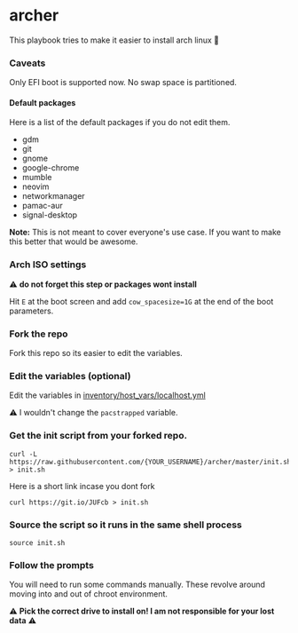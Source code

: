 # archer
This playbook tries to make it easier to install arch linux :tada:

### Caveats
Only EFI boot is supported now.
No swap space is partitioned.

#### Default packages
Here is a list of the default packages if you do not edit them.
- gdm
- git
- gnome
- google-chrome
- mumble
- neovim
- networkmanager
- pamac-aur
- signal-desktop

**Note:** This is not meant to cover everyone's use case. If you want to make this better that would be awesome.

### Arch ISO settings
:warning: **do not forget this step or packages wont install**

Hit `E` at the boot screen and add `cow_spacesize=1G` at the end of the boot parameters.

### Fork the repo
Fork this repo so its easier to edit the variables.

### Edit the variables (optional)
Edit the variables in [inventory/host_vars/localhost.yml](inventory/host_vars/localhost.yml)

:warning: I wouldn't change the `pacstrapped` variable.

### Get the init script from your forked repo.
```
curl -L https://raw.githubusercontent.com/{YOUR_USERNAME}/archer/master/init.sh > init.sh
```

Here is a short link incase you dont fork
```
curl https://git.io/JUFcb > init.sh
```

### Source the script so it runs in the same shell process
```
source init.sh
```

### Follow the prompts
You will need to run some commands manually. These revolve around moving into and out of chroot environment.

:warning: **Pick the correct drive to install on! I am not responsible for your lost data** :warning:
